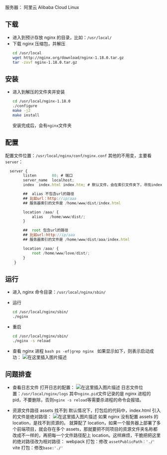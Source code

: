 服务器：
阿里云 Alibaba Cloud Linux

## 下载

- 进入到预计存放 nginx 的目录，比如：`/usr/local/`
- 下载 nginx 压缩包，并解压
  ```bash
  cd /usr/local
  wget http://nginx.org/download/nginx-1.18.0.tar.gz
  tar -zxvf nginx-1.18.0.tar.gz
  ```

## 安装

- 进入到解压的文件夹并安装
  ```bash
  cd /usr/local/nginx-1.18.0
  ./configure
  make -j2
  make install
  ```
  安装完成后，会有`nginx`文件夹

## 配置

配置文件位置：`/usr/local/nginx/conf/nginx.conf`
其他的不用变，主要看`server`：

```javascript
  server {
        listen       80; # 端口
        server_name  localhost;
        index  index.html index.htm; # 默认文件，会在索引文件夹下，寻找index配置的文件

		##	alias 不包含url的路径
		## 比如url：http://ip/aaa
		## 服务器索引的文件是 /home/www/dist/index.html

        location /aaa/ {
            alias   /home/www/dist/;
        }

		##	root 包含url的路径
		## 比如url:http://ip/aaa
		## 服务器索引的文件是 /home/www/dist/aaa/index.html

        location /aaa/ {
            root /home/www/love/dist/;
        }
    }
```

## 运行

- 进入 nginx 命令目录：`/usr/local/nginx/sbin/`
- 运行

  ```bash
  cd /usr/local/nginx/sbin/
  ./nginx
  ```

- 重启
  ```bash
  cd /usr/local/nginx/sbin/
  ./nginx -s reload
  ```
- 查看 nginx 进程
  `bash ps -ef|grep nginx `
  如果显示如下，则表示启动成功：
  ![在这里插入图片描述](https://img-blog.csdnimg.cn/c6c181a0ff614f8e9e5cce3589f89d3f.png)

## 问题排查

- 查看日志文件
  打开日志的配置：
  ![在这里插入图片描述](https://img-blog.csdnimg.cn/20117d5f633544d882afe5a033ea5b7f.png?x-oss-process=image/watermark,type_ZHJvaWRzYW5zZmFsbGJhY2s,shadow_50,text_Q1NETiBAeXV0YW5nbWVuZw==,size_15,color_FFFFFF,t_70,g_se,x_16)
  日志文件位置：`/usr/local/nginx/logs`
  其中`nginx.pid`文件记录的是 nginx 进程的 pid，不要删除，否则`nginx -s reload`等需要杀进程的命令会报错。

- 资源文件路径 assets 找不到
  默认情况下，打包后的代码中，index.html 引入的文件是绝对路径：
  ![在这里插入图片描述](https://img-blog.csdnimg.cn/f58a67cd2a494e038386a8e2958c5839.png)
  如果 nginx 没有配置 assets 的 location，是找不到资源的。
  就算配了 location，如果一个服务器上部署了多个前端项目，就会存在多个 assets，那就要把不同项目的资源文件夹名称都改成不一样的，再把每一个文件路径配上 location。这样麻烦，干脆把把这里的绝对路径改为相对路径：
  webpack 打包：修改 `assetPublicPath：'./'`
  vite 打包：修改`base:'./'`
